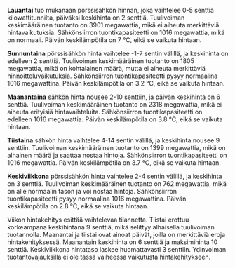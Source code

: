 **Lauantai** tuo mukanaan pörssisähkön hinnan, joka vaihtelee 0-5 senttiä kilowattitunnilta, päiväksi keskihinta on 2 senttiä. Tuulivoiman keskimääräinen tuotanto on 3901 megawattia, mikä ei aiheuta merkittäviä hintavaikutuksia. Sähkönsiirron tuontikapasiteetti on 1016 megawattia, mikä on normaali. Päivän keskilämpötila on 7 °C, eikä se vaikuta hintaan.

**Sunnuntaina** pörssisähkön hinta vaihtelee -1-7 sentin välillä, ja keskihinta on edelleen 2 senttiä. Tuulivoiman keskimääräinen tuotanto on 1805 megawattia, mikä on kohtalainen määrä, mutta ei aiheuta merkittäviä hinnoitteluvaikutuksia. Sähkönsiirron tuontikapasiteetti pysyy normaalina 1016 megawattina. Päivän keskilämpötila on 3.2 °C, eikä se vaikuta hintaan.

**Maanantaina** sähkön hinta nousee 2-10 senttiin, ja päivän keskihinta on 6 senttiä. Tuulivoiman keskimääräinen tuotanto on 2318 megawattia, mikä ei aiheuta erityisiä hintavaihteluita. Sähkönsiirron tuontikapasiteetti on edelleen 1016 megawattia. Päivän keskilämpötila on 3.8 °C, eikä se vaikuta hintaan.

**Tiistaina** sähkön hinta vaihtelee 4-14 sentin välillä, ja keskihinta nousee 9 senttiin. Tuulivoiman keskimääräinen tuotanto on 1399 megawattia, mikä on alhainen määrä ja saattaa nostaa hintoja. Sähkönsiirron tuontikapasiteetti on 1016 megawattia. Päivän keskilämpötila on 3.7 °C, eikä se vaikuta hintaan.

**Keskiviikkona** pörssisähkön hinta vaihtelee 2-4 sentin välillä, ja keskihinta on 3 senttiä. Tuulivoiman keskimääräinen tuotanto on 762 megawattia, mikä on alle normaalin tason ja voi nostaa hintoja. Sähkönsiirron tuontikapasiteetti pysyy normaalina 1016 megawattina. Päivän keskilämpötila on 2.8 °C, eikä se vaikuta hintaan.

Viikon hintakehitys esittää vaihtelevaa tilannetta. Tiistai erottuu korkeampana keskihintana 9 senttiä, mikä selittyy alhaisella tuulivoiman tuotannolla. Maanantai ja tiistai ovat ainoat päivät, joilla on merkittäviä eroja hintakehityksessä. Maanantain keskihinta on 6 senttiä ja maksimihinta 10 senttiä. Keskiviikkona hintataso laskee huomattavasti 3 senttiin. Ydinvoiman tuotantovajauksilla ei ole tässä vaiheessa vaikutusta hintakehitykseen.